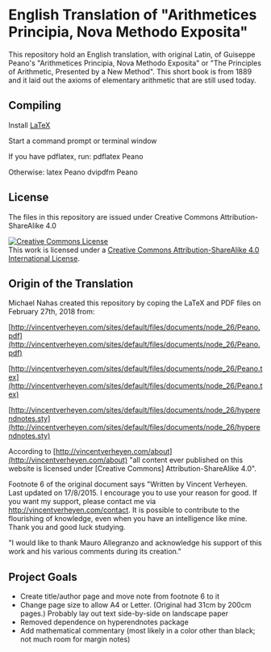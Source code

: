 # English Translation of "Arithmetices Principia, Nova Methodo Exposita"

This repository hold an English translation, with original Latin, of Guiseppe Peano's "Arithmetices Principia, Nova Methodo Exposita" or "The Principles of Arithmetic, Presented by a New Method".  This short book is from 1889 and it laid out the axioms of elementary arithmetic that are still used today.

## Compiling

Install [LaTeX](https://www.latex-project.org/get/)

Start a command prompt or terminal window

If you have pdflatex, run:
   pdflatex Peano

Otherwise:
   latex Peano
   dvipdfm Peano


## License

The files in this repository are issued under Creative Commons Attribution-ShareAlike 4.0

<a rel="license" href="http://creativecommons.org/licenses/by-sa/4.0/"><img alt="Creative Commons License" style="border-width:0" src="https://i.creativecommons.org/l/by-sa/4.0/88x31.png" /></a><br />This work is licensed under a <a rel="license" href="http://creativecommons.org/licenses/by-sa/4.0/">Creative Commons Attribution-ShareAlike 4.0 International License</a>.


## Origin of the Translation

Michael Nahas created this repository by coping the LaTeX and PDF files on February 27th, 2018 from:

[http://vincentverheyen.com/sites/default/files/documents/node_26/Peano.pdf](http://vincentverheyen.com/sites/default/files/documents/node_26/Peano.pdf)

[http://vincentverheyen.com/sites/default/files/documents/node_26/Peano.tex](http://vincentverheyen.com/sites/default/files/documents/node_26/Peano.tex)

[http://vincentverheyen.com/sites/default/files/documents/node_26/hyperendnotes.sty](http://vincentverheyen.com/sites/default/files/documents/node_26/hyperendnotes.sty)

According to [http://vincentverheyen.com/about](http://vincentverheyen.com/about) "all content ever published on this website is licensed under [Creative Commons] Attribution-ShareAlike 4.0".

Footnote 6 of the original document says "Written by Vincent Verheyen. Last updated on 17/8/2015. I encourage you to use your reason for good. If you want my support, please contact me via http://vincentverheyen.com/contact. It is possible to contribute to the flourishing of knowledge,
even when you have an intelligence like mine. Thank you and good luck studying.

"I would like to thank Mauro Allegranzo and acknowledge his support of this work and his various comments during its creation."


## Project Goals

* Create title/author page and move note from footnote 6 to it
* Change page size to allow A4 or Letter. (Original had 31cm by 200cm pages.)  Probably lay out text side-by-side on landscape paper
* Removed dependence on hyperendnotes package
* Add mathematical commentary (most likely in a color other than black; not much room for margin notes)

